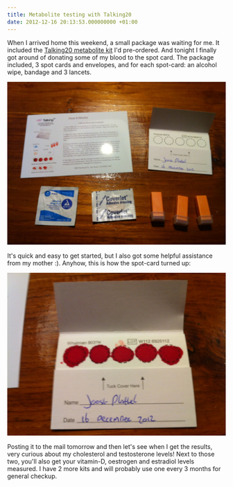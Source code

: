 ```yaml
---
title: Metabolite testing with Talking20
date: 2012-12-16 20:13:53.000000000 +01:00
---
```

When I arrived home this weekend, a small package was waiting for me. It included the [Talking20 metabolite kit](http://www.talking20.com/) I'd pre-ordered. And tonight I finally got around of donating some of my blood to the spot card. The package included, 3 spot cards and envelopes, and for each spot-card: an alcohol wipe, bandage and 3 lancets.

![Talking20 kit includes](/img/photo-1-1024x764.jpg)

It's quick and easy to get started, but I also got some helpful assistance from my mother :). Anyhow, this is how the spot-card turned up:  

![First spots filled with blood](/img/photo-2-1024x764.jpg)

Posting it to the mail tomorrow and then let's see when I get the results, very curious about my cholesterol and testosterone levels! Next to those two, you'll also get your vitamin-D, oestrogen and estradiol levels measured. I have 2 more kits and will probably use one every 3 months for general checkup.